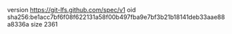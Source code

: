 version https://git-lfs.github.com/spec/v1
oid sha256:be1acc7bf6f08f622131a58f00b497fba9e7bf3b21b18141deb33aae88a8336a
size 2361
